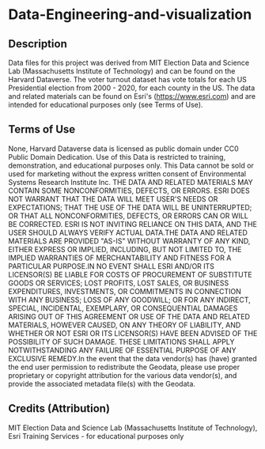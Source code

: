 # Data-Engineering-and-visualization

## Description
Data files for this project was derived from MIT Election Data and Science Lab (Massachusetts Institute of Technology) and can be found on the Harvard Dataverse. The voter turnout dataset has vote totals for each US Presidential election from 2000 - 2020, for each county in the US. The data and related materials can be found on Esri's (https://www.esri.com) and are intended for educational purposes only (see Terms of Use).

## Terms of Use
None, Harvard Dataverse data is licensed as public domain under CC0 Public Domain Dedication.
Use of this Data is restricted to training, demonstration, and educational purposes only. This Data cannot be sold or used for marketing without the express written consent of Environmental Systems Research Institute Inc. THE DATA AND RELATED MATERIALS MAY CONTAIN SOME NONCONFORMITIES, DEFECTS, OR ERRORS. ESRI DOES NOT WARRANT THAT THE DATA WILL MEET USER'S NEEDS OR EXPECTATIONS; THAT THE USE OF THE DATA WILL BE UNINTERRUPTED; OR THAT ALL NONCONFORMITIES, DEFECTS, OR ERRORS CAN OR WILL BE CORRECTED. ESRI IS NOT INVITING RELIANCE ON THIS DATA, AND THE USER SHOULD ALWAYS VERIFY ACTUAL DATA.THE DATA AND RELATED MATERIALS ARE PROVIDED "AS-IS" WITHOUT WARRANTY OF ANY KIND, EITHER EXPRESS OR IMPLIED, INCLUDING, BUT NOT LIMITED TO, THE IMPLIED WARRANTIES OF MERCHANTABILITY AND FITNESS FOR A PARTICULAR PURPOSE.IN NO EVENT SHALL ESRI AND/OR ITS LICENSOR(S) BE LIABLE FOR COSTS OF PROCUREMENT OF SUBSTITUTE GOODS OR SERVICES; LOST PROFITS, LOST SALES, OR BUSINESS EXPENDITURES, INVESTMENTS, OR COMMITMENTS IN CONNECTION WITH ANY BUSINESS; LOSS OF ANY GOODWILL; OR FOR ANY INDIRECT, SPECIAL, INCIDENTAL, EXEMPLARY, OR CONSEQUENTIAL DAMAGES ARISING OUT OF THIS AGREEMENT OR USE OF THE DATA AND RELATED MATERIALS, HOWEVER CAUSED, ON ANY THEORY OF LIABILITY, AND WHETHER OR NOT ESRI OR ITS LICENSOR(S) HAVE BEEN ADVISED OF THE POSSIBILITY OF SUCH DAMAGE. THESE LIMITATIONS SHALL APPLY NOTWITHSTANDING ANY FAILURE OF ESSENTIAL PURPOSE OF ANY EXCLUSIVE REMEDY.In the event that the data vendor(s) has (have) granted the end user permission to redistribute the Geodata, please use proper proprietary or copyright attribution for the various data vendor(s), and provide the associated metadata file(s) with the Geodata.

## Credits (Attribution)
MIT Election Data and Science Lab (Massachusetts Institute of Technology), Esri Training Services - for educational purposes only

